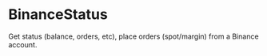 # BinanceStatus
Get status (balance, orders, etc), place orders (spot/margin) from a Binance account.
